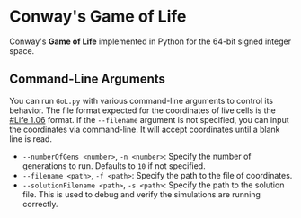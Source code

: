 # Conway's Game of Life

Conway's **Game of Life** implemented in Python for the 64-bit signed integer space.

## Command-Line Arguments

You can run `GoL.py` with various command-line arguments to control its behavior. The file format expected for the coordinates of live cells is the [#Life 1.06](https://conwaylife.com/wiki/Life_1.06) format. If the `--filename` argument is not specified, you can input the coordinates via command-line. It will accept coordinates until a blank line is read.

* `--numberOfGens <number>`, `-n <number>`: Specify the number of generations to run. Defaults to `10` if not specified.
* `--filename <path>`, `-f <path>`: Specify the path to the file of coordinates.
* `--solutionFilename <path>`, `-s <path>`: Specify the path to the solution file. This is used to debug and verify the simulations are running correctly.
